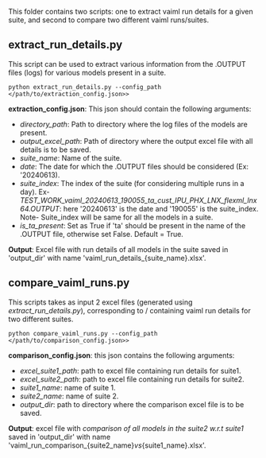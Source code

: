 This folder contains two scripts: one to extract vaiml run details for a given suite, and second to compare two different vaiml runs/suites.

## extract_run_details.py
This script can be used to extract various information from the .OUTPUT files (logs) for various models present in a suite.
```
python extract_run_details.py --config_path </path/to/extraction_config.json>>
```
**extraction_config.json**: This json should contain the following arguments:
- *directory_path*: Path to directory where the log files of the models are present.
- *output_excel_path*: Path of directory where the output excel file with all details is to be saved.
- *suite_name*: Name of the suite.
- *date*: The date for which the .OUTPUT files should be considered (Ex: '20240613).
- *suite_index*: The index of the suite (for considering multiple runs in a day).
Ex- *TEST_WORK_vaiml_20240613_190055_ta_cust_IPU_PHX_LNX_flexml_lnx64.OUTPUT*: here '20240613' is the date and '190055' is the suite_index. 
Note- Suite_index will be same for all the models in a suite.
- *is_ta_present*: Set as True if 'ta' should be present in the name of the .OUTPUT file, otherwise set False. Default = True.

**Output**: Excel file with run details of all models in the suite saved in 'output_dir' with name 'vaiml_run_details_{suite_name}.xlsx'.

## compare_vaiml_runs.py
This scripts takes as input 2 excel files (generated using *extract_run_details.py*), corresponding to / containing vaiml run details for two different suites. 
```
python compare_vaiml_runs.py --config_path </path/to/comparison_config.json>>
```

**comparison_config.json**: this json contains the following arguments:
- *excel_suite1_path*: path to excel file containing run details for suite1.
- *excel_suite2_path*: path to excel file containing run details for suite2.
- *suite1_name*: name of suite 1.
- *suite2_name*: name of suite 2.
- *output_dir*: path to directory where the comparison excel file is to be saved.

**Output**: excel file with *comparison of all models in the suite2 w.r.t suite1* saved in 'output_dir' with name 'vaiml_run_comparison_{suite2_name}_vs_{suite1_name}.xlsx'.

